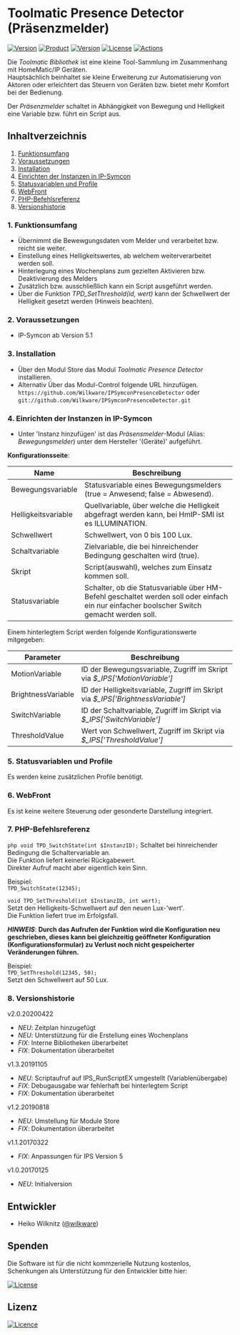 # Toolmatic Presence Detector (Präsenzmelder)

[![Version](https://img.shields.io/badge/Symcon-PHP--Modul-red.svg)](https://www.symcon.de/service/dokumentation/entwicklerbereich/sdk-tools/sdk-php/)
[![Product](https://img.shields.io/badge/Symcon%20Version-5.1%20%3E-blue.svg)](https://www.symcon.de/produkt/)
[![Version](https://img.shields.io/badge/Modul%20Version-2.0.20200422-orange.svg)](https://github.com/Wilkware/IPSymconPresenceDetector)
[![License](https://img.shields.io/badge/License-CC%20BY--NC--SA%204.0-green.svg)](https://creativecommons.org/licenses/by-nc-sa/4.0/)
[![Actions](https://github.com/Wilkware/IPSymconPresenceDetector/workflows/Check%20Style/badge.svg)](https://github.com/Wilkware/IPSymconPresenceDetector/actions)

Die *Toolmatic Bibliothek* ist eine kleine Tool-Sammlung im Zusammenhang mit HomeMatic/IP Geräten.  
Hauptsächlich beinhaltet sie kleine Erweiterung zur Automatisierung von Aktoren oder erleichtert das Steuern von Geräten bzw. bietet mehr Komfort bei der Bedienung.  
  
Der *Präsenzmelder* schaltet in Abhängigkeit von Bewegung und Helligkeit eine Variable bzw. führt ein Script aus.  

## Inhaltverzeichnis

1. [Funktionsumfang](#1-funktionsumfang)
2. [Voraussetzungen](#2-voraussetzungen)
3. [Installation](#3-installation)
4. [Einrichten der Instanzen in IP-Symcon](#4-einrichten-der-instanzen-in-ip-symcon)
5. [Statusvariablen und Profile](#5-statusvariablen-und-profile)
6. [WebFront](#6-webfront)
7. [PHP-Befehlsreferenz](#7-php-befehlsreferenz)
8. [Versionshistorie](#8-versionshistorie)

### 1. Funktionsumfang

* Übernimmt die Bewewgungsdaten vom Melder und verarbeitet bzw. reicht sie weiter.
* Einstellung eines Helligkeitswertes, ab welchem weiterverarbeitet werden soll.
* Hinterlegung eines Wochenplans zum gezielten Aktivieren bzw. Deaktivierung des Melders
* Zusätzlich bzw. ausschließlich kann ein Script ausgeführt werden.
* Über die Funktion _TPD_SetThreshold(id, wert)_ kann der Schwellwert der Helligkeit gesetzt werden (Hinweis beachten).

### 2. Voraussetzungen

* IP-Symcon ab Version 5.1

### 3. Installation

* Über den Modul Store das Modul *Toolmatic Presence Detector* installieren.
* Alternativ Über das Modul-Control folgende URL hinzufügen.  
`https://github.com/Wilkware/IPSymconPresenceDetector` oder `git://github.com/Wilkware/IPSymconPresenceDetector.git`

### 4. Einrichten der Instanzen in IP-Symcon

* Unter 'Instanz hinzufügen' ist das *Präsensmelder*-Modul (Alias: *Bewegungsmelder*) unter dem Hersteller '(Geräte)' aufgeführt.

__Konfigurationsseite__:

Name                | Beschreibung
------------------- | ---------------------------------
Bewegungsvariable   | Statusvariable eines Bewegungsmelders (true = Anwesend; false = Abwesend).
Helligkeitsvariable | Quellvariable, über welche die Helligkeit abgefragt werden kann, bei HmIP-SMI ist es ILLUMINATION.
Schwellwert         | Schwellwert, von 0 bis 100 Lux.
Schaltvariable      | Zielvariable, die bei hinreichender Bedingung geschalten wird (true).
Skript              | Script(auswahl), welches zum Einsatz kommen soll.
Statusvariable      | Schalter, ob die Statusvariable über HM-Befehl geschaltet werden soll oder einfach ein nur einfacher boolscher Switch gemacht werden soll.

Einem hinterlegtem Script werden folgende Konfigurationswerte mitgegeben:  
  
Parameter           | Beschreibung
------------------- | ---------------------------------
MotionVariable      | ID der Bewegungsvariable, Zugriff im Skript via *$_IPS['MotionVariable']*
BrightnessVariable  | ID der Helligkeitsvariable, Zugriff im Skript via *$_IPS['BrightnessVariable']*
SwitchVariable      | ID der Schaltvariable, Zugriff im Skript via *$_IPS['SwitchVariable']*
ThresholdValue      | Wert von Schwellwert, Zugriff im Skript via *$_IPS['ThresholdValue']*

### 5. Statusvariablen und Profile

Es werden keine zusätzlichen Profile benötigt.

### 6. WebFront

Es ist keine weitere Steuerung oder gesonderte Darstellung integriert.

### 7. PHP-Befehlsreferenz

```php void TPD_SwitchState(int $InstanzID);```
Schaltet bei hinreichender Bedingung die Schaltervariable an.  
Die Funktion liefert keinerlei Rückgabewert.  
Direkter Aufruf macht aber eigentlich kein Sinn.  

Beispiel:  
`TPD_SwitchState(12345);`  

`void TPD_SetThreshold(int $InstanzID, int wert);`  
Setzt den Helligkeits-Schwellwert auf den neuen Lux-'wert'.  
Die Funktion liefert true im Erfolgsfall.  
  
**_HINWEIS_**: **Durch das Aufrufen der Funktion wird die Konfiguration neu geschrieben, dieses kann bei gleichzeitig geöffneter Konfiguration (Konfigurationsformular) zu Verlust noch nicht gespeicherter Veränderungen führen.**

Beispiel:  
`TPD_SetThreshold(12345, 50);`  
Setzt den Schwellwert auf 50 Lux.

### 8. Versionshistorie

v2.0.20200422

* _NEU_: Zeitplan hinzugefügt
* _NEU_: Unterstützung für die Erstellung eines Wochenplans
* _FIX_: Interne Bibliotheken überarbeitet
* _FIX_: Dokumentation überarbeitet

v1.3.20191105

* _NEU_: Scriptaufruf auf IPS_RunScriptEX umgestellt (Variablenübergabe)
* _FIX_: Debugausgabe war fehlerhaft bei hinterlegtem Script
* _FIX_: Dokumentation überarbeitet

v1.2.20190818

* _NEU_: Umstellung für Module Store
* _FIX_: Dokumentation überarbeitet

v1.1.20170322

* _FIX_: Anpassungen für IPS Version 5

v1.0.20170125

* _NEU_: Initialversion

## Entwickler

* Heiko Wilknitz ([@wilkware](https://github.com/wilkware))

## Spenden

Die Software ist für die nicht kommzerielle Nutzung kostenlos, Schenkungen als Unterstützung für den Entwickler bitte hier:  

[![License](https://img.shields.io/badge/Einfach%20spenden%20mit-PayPal-blue.svg)](https://www.paypal.com/cgi-bin/webscr?cmd=_s-xclick&hosted_button_id=8816166)

## Lizenz

[![Licence](https://licensebuttons.net/i/l/by-nc-sa/transparent/00/00/00/88x31-e.png)](https://creativecommons.org/licenses/by-nc-sa/4.0/)
